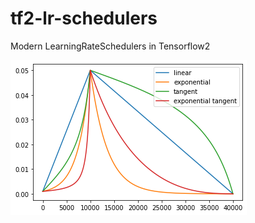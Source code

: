 # tf2-lr-schedulers
 Modern LearningRateSchedulers in Tensorflow2


![LRS_comparison](images/Different_LR_Schedulers.png)

